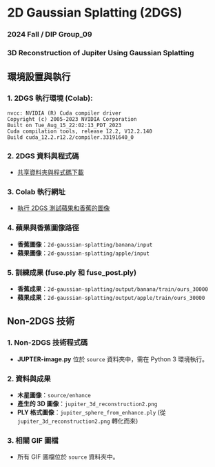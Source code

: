 # 2D Gaussian Splatting (2DGS)
### 2024 Fall / DIP Group_09

### 3D Reconstruction of Jupiter Using Gaussian Splatting
## 環境設置與執行

### 1. 2DGS 執行環境 (Colab):
```
nvcc: NVIDIA (R) Cuda compiler driver
Copyright (c) 2005-2023 NVIDIA Corporation
Built on Tue_Aug_15_22:02:13_PDT_2023
Cuda compilation tools, release 12.2, V12.2.140
Build cuda_12.2.r12.2/compiler.33191640_0
```

### 2. 2DGS 資料與程式碼
- [共享資料夾與程式碼下載](https://drive.google.com/drive/folders/1fMcdwrM9AHdz3TGHmQf-YlDe8rdcjxye?usp=sharing)

### 3. Colab 執行網址
- [執行 2DGS 測試蘋果和香蕉的圖像](https://colab.research.google.com/drive/1KGf5ooBJOHNDnFGNY0lHbiI6hvmMewsF?usp=sharing)

### 4. 蘋果與香蕉圖像路徑
- **香蕉圖像**：`2d-gaussian-splatting/banana/input`
- **蘋果圖像**：`2d-gaussian-splatting/apple/input`

### 5. 訓練成果 (fuse.ply 和 fuse_post.ply)
- **香蕉成果**：`2d-gaussian-splatting/output/banana/train/ours_30000`
- **蘋果成果**：`2d-gaussian-splatting/output/apple/train/ours_30000`

## Non-2DGS 技術

### 1. Non-2DGS 技術程式碼
- **JUPTER-image.py** 位於 `source` 資料夾中，需在 Python 3 環境執行。

### 2. 資料與成果
- **木星圖像**：`source/enhance`
- **產生的 3D 圖像**：`jupiter_3d_reconstruction2.png`
- **PLY 格式圖像**：`jupiter_sphere_from_enhance.ply` (從 `jupiter_3d_reconstruction2.png` 轉化而來)

### 3. 相關 GIF 圖檔
- 所有 GIF 圖檔位於 `source` 資料夾中。
